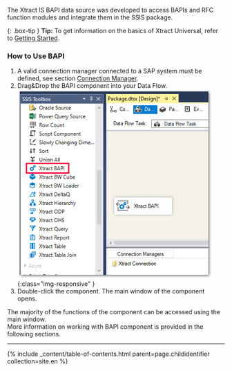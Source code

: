 The Xtract IS BAPI data source was developed to access BAPIs and RFC function modules and integrate them in the SSIS package.

{: .box-tip }
**Tip:** To get information on the basics of Xtract Universal, refer to [Getting Started](./getting-started). <br>


### How to Use BAPI 
1.	A valid connection manager connected to a SAP system must be defined, see section [Connection Manager](./sap-connection/the-connection-manager).
2.	Drag&Drop the BAPI component into your Data Flow. <br>
![BAPI](/img/content/BAPI.png){:class="img-responsive" }
3.	Double-click the component. The main window of the component opens.

The majority of the functions of the component can be accessed using the main window.<br>
More information on working with BAPI component is provided in the following sections.

---

{% include _content/table-of-contents.html parent=page.childidentifier collection=site.en %}